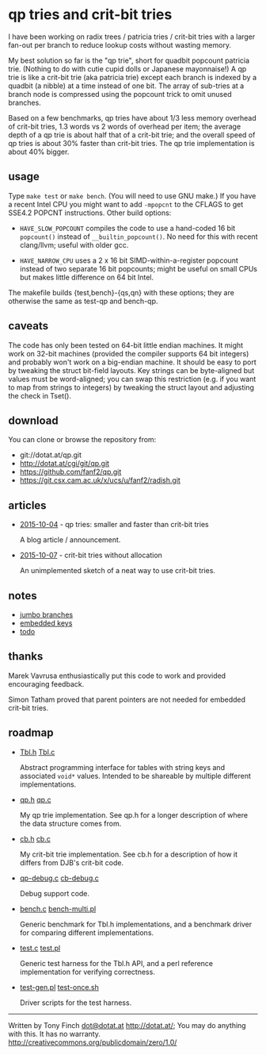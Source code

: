 qp tries and crit-bit tries
===========================

I have been working on radix trees / patricia tries / crit-bit tries
with a larger fan-out per branch to reduce lookup costs without
wasting memory.

My best solution so far is the "qp trie", short for quadbit popcount
patricia trie. (Nothing to do with cutie cupid dolls or Japanese
mayonnaise!) A qp trie is like a crit-bit trie (aka patricia trie)
except each branch is indexed by a quadbit (a nibble) at a time
instead of one bit. The array of sub-tries at a branch node is
compressed using the popcount trick to omit unused branches.

Based on a few benchmarks, qp tries have about 1/3 less memory
overhead of crit-bit tries, 1.3 words vs 2 words of overhead per item;
the average depth of a qp trie is about half that of a crit-bit trie;
and the overall speed of qp tries is about 30% faster than crit-bit
tries. The qp trie implementation is about 40% bigger.


usage
-----

Type `make test` or `make bench`. (You will need to use GNU make.)
If you have a recent Intel CPU you might want to add `-mpopcnt` to
the CFLAGS to get SSE4.2 POPCNT instructions. Other build options:

* `HAVE_SLOW_POPCOUNT`
	compiles the code to use a hand-coded 16 bit `popcount()`
	instead of `__builtin_popcount()`. No need for this with
	recent clang/llvm; useful with older gcc.

* `HAVE_NARROW_CPU`
	uses a 2 x 16 bit SIMD-within-a-register popcount instead of
	two separate 16 bit popcounts; might be useful on small CPUs
	but makes little difference on 64 bit Intel.

The makefile builds {test,bench}-{qs,qn} with these options; they are
otherwise the same as test-qp and bench-qp.


caveats
-------

The code has only been tested on 64-bit little endian machines. It
might work on 32-bit machines (provided the compiler supports 64 bit
integers) and probably won't work on a big-endian machine. It should
be easy to port by tweaking the struct bit-field layouts. Key strings
can be byte-aligned but values must be word-aligned; you can swap this
restriction (e.g. if you want to map from strings to integers) by
tweaking the struct layout and adjusting the check in Tset().


download
--------

You can clone or browse the repository from:

* git://dotat.at/qp.git
* <http://dotat.at/cgi/git/qp.git>
* <https://github.com/fanf2/qp.git>
* <https://git.csx.cam.ac.uk/x/ucs/u/fanf2/radish.git>


articles
--------

* [2015-10-04](blog-2015-10-04.md) -
	qp tries: smaller and faster than crit-bit tries

	A blog article / announcement.

* [2015-10-07](blog-2015-10-07.md) -
	crit-bit tries without allocation

	An unimplemented sketch of a neat way to use crit-bit tries.

notes
-----

* [jumbo branches](notes-jumbo.md)
* [embedded keys](notes-embed-key.md)
* [todo](notes-todo.md)


thanks
------

Marek Vavrusa enthusiastically put this code to work and provided
encouraging feedback.

Simon Tatham proved that parent pointers are not needed for embedded
crit-bit tries.


roadmap
-------

* [Tbl.h][] [Tbl.c][]

	Abstract programming interface for tables with string keys and
	associated `void*` values. Intended to be shareable by multiple
	different implementations.

* [qp.h][] [qp.c][]

	My qp trie implementation. See qp.h for a longer description
	of where the data structure comes from.

* [cb.h][] [cb.c][]

	My crit-bit trie implementation. See cb.h for a description of
	how it differs from DJB's crit-bit code.

* [qp-debug.c][] [cb-debug.c][]

	Debug support code.

* [bench.c][] [bench-multi.pl][]

	Generic benchmark for Tbl.h implementations, and a benchmark
	driver for comparing different implementations.

* [test.c][] [test.pl][]

	Generic test harness for the Tbl.h API, and a perl reference
	implementation for verifying correctness.

* [test-gen.pl][] [test-once.sh][]

	Driver scripts for the test harness.


[Tbl.c]:          https://github.com/fanf2/qp/blob/HEAD/Tbl.c
[Tbl.h]:          https://github.com/fanf2/qp/blob/HEAD/Tbl.h
[bench-multi.pl]: https://github.com/fanf2/qp/blob/HEAD/bench-multi.pl
[bench.c]:        https://github.com/fanf2/qp/blob/HEAD/bench.c
[cb-debug.c]:     https://github.com/fanf2/qp/blob/HEAD/cb-debug.c
[cb.c]:           https://github.com/fanf2/qp/blob/HEAD/cb.c
[cb.h]:           https://github.com/fanf2/qp/blob/HEAD/cb.h
[qp-debug.c]:     https://github.com/fanf2/qp/blob/HEAD/qp-debug.c
[qp.c]:           https://github.com/fanf2/qp/blob/HEAD/qp.c
[qp.h]:           https://github.com/fanf2/qp/blob/HEAD/qp.h
[test-gen.pl]:    https://github.com/fanf2/qp/blob/HEAD/test-gen.pl
[test-once.sh]:   https://github.com/fanf2/qp/blob/HEAD/test-once.sh
[test.c]:         https://github.com/fanf2/qp/blob/HEAD/test.c
[test.pl]:        https://github.com/fanf2/qp/blob/HEAD/test.pl

---------------------------------------------------------------------------

Written by Tony Finch <dot@dotat.at> <http://dotat.at/>;
You may do anything with this. It has no warranty.
<http://creativecommons.org/publicdomain/zero/1.0/>
